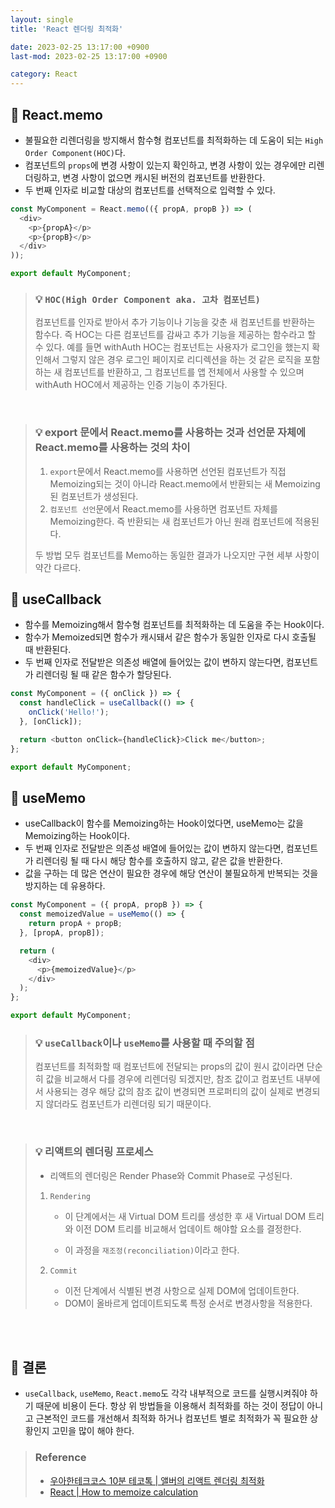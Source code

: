 ```yaml
---
layout: single
title: 'React 렌더링 최적화'

date: 2023-02-25 13:17:00 +0900
last-mod: 2023-02-25 13:17:00 +0900

category: React
---
```


## 📌 React.memo

- 불필요한 리렌더링을 방지해서 함수형 컴포넌트를 최적화하는 데 도움이 되는 `High Order Component(HOC)`다.
- 컴포넌트의 `props`에 변경 사항이 있는지 확인하고, 변경 사항이 있는 경우에만 리렌더링하고, 변경 사항이 없으면 캐시된 버전의 컴포넌트를 반환한다.
- 두 번째 인자로 비교할 대상의 컴포넌트를 선택적으로 입력할 수 있다.

```javascript
const MyComponent = React.memo(({ propA, propB }) => (
  <div>
    <p>{propA}</p>
    <p>{propB}</p>
  </div>
));

export default MyComponent;
```

> ### 💡 `HOC(High Order Component aka. 고차 컴포넌트)`
>
> 컴포넌트를 인자로 받아서 추가 기능이나 기능을 갖춘 새 컴포넌트를 반환하는 함수다. 즉 HOC는 다른 컴포넌트를 감싸고 추가 기능을 제공하는 함수라고 할 수 있다. 예를 들면 withAuth HOC는 컴포넌트는 사용자가 로그인을 했는지 확인해서 그렇지 않은 경우 로그인 페이지로 리디렉션을 하는 것 같은 로직을 포함하는 새 컴포넌트를 반환하고, 그 컴포넌트를 앱 전체에서 사용할 수 있으며 withAuth HOC에서 제공하는 인증 기능이 추가된다.

<br>

> ### 💡 export 문에서 React.memo를 사용하는 것과 선언문 자체에 React.memo를 사용하는 것의 차이
>
> 1. `export`문에서 React.memo를 사용하면 선언된 컴포넌트가 직접 Memoizing되는 것이 아니라 React.memo에서 반환되는 새 Memoizing된 컴포넌트가 생성된다.
> 2. `컴포넌트 선언`문에서 React.memo를 사용하면 컴포넌트 자체를 Memoizing한다. 즉 반환되는 새 컴포넌트가 아닌 원래 컴포넌트에 적용된다.<br>
>
> 두 방법 모두 컴포넌트를 Memo하는 동일한 결과가 나오지만 구현 세부 사항이 약간 다르다.

## 📌 useCallback

- 함수를 Memoizing해서 함수형 컴포넌트를 최적화하는 데 도움을 주는 Hook이다.
- 함수가 Memoized되면 함수가 캐시돼서 같은 함수가 동일한 인자로 다시 호출될 때 반환된다.
- 두 번째 인자로 전달받은 의존성 배열에 들어있는 값이 변하지 않는다면, 컴포넌트가 리렌더링 될 때 같은 함수가 할당된다.

```javascript
const MyComponent = ({ onClick }) => {
  const handleClick = useCallback(() => {
    onClick('Hello!');
  }, [onClick]);

  return <button onClick={handleClick}>Click me</button>;
};

export default MyComponent;
```

## 📌 useMemo

- useCallback이 함수를 Memoizing하는 Hook이었다면, useMemo는 값을 Memoizing하는 Hook이다.
- 두 번째 인자로 전달받은 의존성 배열에 들어있는 값이 변하지 않는다면, 컴포넌트가 리렌더링 될 때 다시 해당 함수를 호출하지 않고, 같은 값을 반환한다.
- 값을 구하는 데 많은 연산이 필요한 경우에 해당 연산이 불필요하게 반복되는 것을 방지하는 데 유용하다.

```javascript
const MyComponent = ({ propA, propB }) => {
  const memoizedValue = useMemo(() => {
    return propA + propB;
  }, [propA, propB]);

  return (
    <div>
      <p>{memoizedValue}</p>
    </div>
  );
};

export default MyComponent;
```

> ### 💡 `useCallback`이나 `useMemo`를 사용할 때 주의할 점
>
> 컴포넌트를 최적화할 때 컴포넌트에 전달되는 props의 값이 원시 값이라면 단순히 값을 비교해서 다를 경우에 리렌더링 되겠지만, 참조 값이고 컴포넌트 내부에서 사용되는 경우 해당 값의 참조 값이 변경되면 프로퍼티의 값이 실제로 변경되지 않더라도 컴포넌트가 리렌더링 되기 때문이다.

<br>

> ### 💡 리액트의 렌더링 프로세스
>
> - 리액트의 렌더링은 Render Phase와 Commit Phase로 구성된다.
>
> 1.  `Rendering`
>
>     - 이 단계에서는 새 Virtual DOM 트리를 생성한 후 새 Virtual DOM 트리와 이전 DOM 트리를 비교해서 업데이트 해야할 요소를 결정한다.
>
>     - 이 과정을 `재조정(reconciliation)`이라고 한다.
>
> 2.  `Commit`
>
>     - 이전 단계에서 식별된 변경 사항으로 실제 DOM에 업데이트한다.
>     - DOM이 올바르게 업데이트되도록 특정 순서로 변경사항을 적용한다.

<br><br>

## 🌟 결론

- `useCallback`, `useMemo`, `React.memo`도 각각 내부적으로 코드를 실행시켜줘야 하기 때문에 비용이 든다. 항상 위 방법들을 이용해서 최적화를 하는 것이 정답이 아니고 근본적인 코드를 개선해서 최적화 하거나 컴포넌트 별로 최적화가 꼭 필요한 상황인지 고민을 많이 해야 한다.

> ### Reference
>
> - [우아한테크코스 10분 테코톡 | 앨버의 리액트 렌더링 최적화](https://school.programmers.co.kr/learn/courses/30/lessons/120924)
> - [React | How to memoize calculation](https://ko.reactjs.org/docs/hooks-faq.html#how-to-memoize-calculations)
